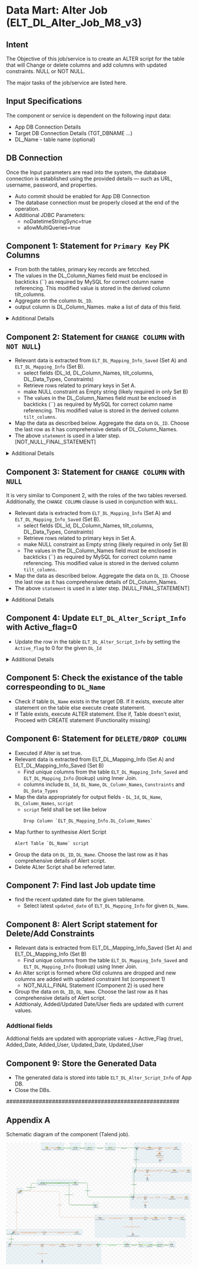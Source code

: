 # Data Mart: Alter Job (ELT_DL_Alter_Job_M8_v3)

## Intent

The Objective of this job/service is to create an ALTER script for the table that will Change or delete columns and add columns with updated constraints. NULL or NOT NULL.

The major tasks of the job/service are listed here.
## Input Specifications
The component or service is dependent on the following input data:

- App DB Connection Details
- Target DB Connection Details (TGT_DBNAME ...)
- DL_Name - table name (optional)

## DB Connection 

Once the Input parameters are read into the system, the database connection is established using the provided details — such as URL, username, password, and properties. 

 - Auto commit should be enabled for App DB Connection
 - The database connection must be properly closed at the end of the operation.
 - Additional JDBC Parameters:
    * noDatetimeStringSync=true
    * allowMultiQueries=true


## Component 1: Statement for `Primary Key` PK Columns

- From both the tables, primary key records are fetcched.
- The values in the DL_Column_Names field must be enclosed in backticks (``) as required by MySQL for correct column name referencing. This modified value is stored in the derived column tilt_columns.
- Aggregate on the column `DL_ID`. 
- output column is DL_Column_Names. make a list of data of this field.

 <details>
<summary>Additional Details</summary>

```sql
SELECT 
  `ELT_DL_Mapping_Info`.`DL_Id`, 
  `ELT_DL_Mapping_Info`.`DL_Column_Names`
FROM `ELT_DL_Mapping_Info` where DL_Id='"+ DL_Id+"' and Constraints='PK' order by DL_Column_Names
```

- Aggregate on the column `DL_ID`. 
- output columns are DL_Column_Names, tilt_columns. Make a list of data in thse fields. 

```sql
SELECT 
  `ELT_DL_Mapping_Info_Saved`.`DL_Id`, 
  `ELT_DL_Mapping_Info_Saved`.`DL_Column_Names`,
  concat('`',`ELT_DL_Mapping_Info_Saved`.`DL_Column_Names`,'`') as tilt_columns
FROM `ELT_DL_Mapping_Info_Saved` where DL_Id='"+context.DL_Id+"' and Constraints='PK' order by DL_Column_Names
```

### Map data 1

- The output fields are "Change_Flag" and "PKColumns". These fields are used later.

| Name         | Type   | Expression                                   | isNullable |
|--------------|--------|----------------------------------------------|------------|
| PKColumns    | String | ELT_DL_Mapping_Info_Saved.tilt_column_names                       | false      |
| Change_Flag  | String | ELT_DL_Mapping_Info.DL_Column_Names == null ? "Y" : "N"     | false      |

 </details>


## Component 2: Statement for `CHANGE COLUMN` with `NOT NULL`)

- Relevant data is extracted from `ELT_DL_Mapping_Info_Saved` (Set A) and `ELT_DL_Mapping_Info` (Set B).
    - select fields (DL_Id, DL_Column_Names, tilt_columns, DL_Data_Types, Constraints)
    - Retrieve rows related to primary keys in Set A.
    - make NULL constraint as Empty string (likely required in only Set B)
    - The values in the DL_Column_Names field must be enclosed in backticks (``) as required by MySQL for correct column name referencing. This modified value is stored in the derived column `tilt_columns`.
- Map the data as described below. Aggregate the data on `DL_ID`. Choose the last row as it has comprehensive details of DL_Column_Names.
- The above `statement` is used in a later step. [NOT_NULL_FINAL_STATEMENT]
 <details>
<summary>Additional Details</summary>

### Data extracted from `ELT_DL_Mapping_Info_Saved`. 
```sql
SELECT 
  `ELT_DL_Mapping_Info_Saved`.`DL_Id`, 
  `ELT_DL_Mapping_Info_Saved`.`DL_Column_Names`,
  concat('`',`ELT_DL_Mapping_Info_Saved`.`DL_Column_Names`,'`') as tilt_columns,
  DL_Data_Types,
  case when Constraints is null then '' else Constraints end as Constraints
  FROM `ELT_DL_Mapping_Info_Saved` where DL_Id='"+DL_Id+"' and DL_Name='"+DL_Name+"' and Constraints='PK' order by DL_Column_Names
```
### Data extracted from `ELT_DL_Mapping_Info`
```sql
SELECT 
  `ELT_DL_Mapping_Info`.`DL_Id`, 
  `ELT_DL_Mapping_Info`.`DL_Column_Names`,
  concat('`',`ELT_DL_Mapping_Info`.`DL_Column_Names`,'`') as tilt_columns,
  DL_Data_Types,
  case when Constraints is null then '' else Constraints end as Constraints
  FROM `ELT_DL_Mapping_Info` where DL_Id='"+DL_Id+"' and DL_Name='"+DL_Name+"' order by DL_Column_Names
```
 ### Map 1

 - from the above two data sets A & B, `Change Column` Sql statement is formed.  Value is saved in `final_statement`.
    - Append `NOT NULL` to the DL_Column_Names values from set A if the corresponding constraint in set B is an empty string ("").
 - Values in Subsequent rows contains values of all the previous rows. 



Reference expressions. The SetA refers to first set of data. The SetB refers to second set of data.
```sql
  SetB.DL_Data_Types ==null ?null:
  (((StringHandling.DOWNCASE(SetA.Constraints ).contains("pk"))&&SetB.Constraints.equals("")) ? 

  "Change column "+SetA.tilt_columns+ " "+SetA.tilt_columns+" "+SetA.DL_Data_Types+" not NULL ":null ) 


  Var.final_statement==null? Var.condition :
  (Var.condition==null? Var.final_statement : Var.final_statement+","+Var.condition ) 
```
</details>


## Component 3: Statement for `CHANGE COLUMN` with `NULL`

It is very similar to Component 2, with the roles of the two tables reversed. Additionally, the `CHANGE COLUMN` clause is used in conjunction with `NULL`.

- Relevant data is extracted from `ELT_DL_Mapping_Info` (Set A) and `ELT_DL_Mapping_Info_Saved` (Set B).
    - select fields (DL_Id, DL_Column_Names, tilt_columns, DL_Data_Types, Constraints)
    - Retrieve rows related to primary keys in Set A.
    - make NULL constraint as Empty string (likely required in only Set B)
    - The values in the DL_Column_Names field must be enclosed in backticks (``) as required by MySQL for correct column name referencing. This modified value is stored in the derived column `tilt_columns`.
-  Map the data as described below. Aggregate the data on `DL_ID`. Choose the last row as it has comprehensive details of DL_Column_Names.
- The above `statement` is used in a later step. [NULL_FINAL_STATEMENT]

<details>
<summary>Additional Details</summary>

  ### Data extracted from `ELT_DL_Mapping_Info` (Set A)
  ```sql
  SELECT 
    `ELT_DL_Mapping_Info`.`DL_Id`, 
    `ELT_DL_Mapping_Info`.`DL_Column_Names`,
    concat('`',`ELT_DL_Mapping_Info`.`DL_Column_Names`,'`') as tilt_columns,
    DL_Data_Types,
    case when Constraints is null then '' else Constraints end as Constraints
    FROM `ELT_DL_Mapping_Info` where DL_Id='"+context.DL_Id+"' and DL_Name='"+context.DL_Name+"' and Constraints='PK' order by DL_Column_Names
  ```

  ### Data extracted from `ELT_DL_Mapping_Info_Saved` (Set B)
  ```sql
  SELECT 
    `ELT_DL_Mapping_Info_Saved`.`DL_Id`, 
    `ELT_DL_Mapping_Info_Saved`.`DL_Column_Names`,
    concat('`',`ELT_DL_Mapping_Info_Saved`.`DL_Column_Names`,'`') as tilt_columns,
    DL_Data_Types,
    case when Constraints is null then '' else Constraints end as Constraints
    FROM `ELT_DL_Mapping_Info_Saved` where DL_Id='"+context.DL_Id+"' and DL_Name='"+context.DL_Name+"' order by DL_Column_Names
  ```

  ### Map 1

  - from the above two data sets A & B, `Change Column` Sql statement is formed. Value is saved in `final_statement`.
      - Append ` NULL` to the DL_Column_Names values from set A if the corresponding constraint in set B is an empty string ("").
  - Values in Subsequent rows contains values of all the previous rows. 



  Reference expressions. The SetA refers to first set of data. The SetB refers to second set of data.
  ```sql
    SetB.DL_Data_Types ==null ?null:
    (((StringHandling.DOWNCASE(SetA.Constraints ).contains("pk"))&&SetB.Constraints.equals("")) ? 

    "Change column "+SetA.tilt_columns+ " "+SetA.tilt_columns+" "+SetA.DL_Data_Types+" NULL ":null ) 
  ```
</details>

## Component 4: Update `ELT_DL_Alter_Script_Info` with Active_flag=0

  - Update the row in the table `ELT_DL_Alter_Script_Info` by setting the `Active_flag` to 0 for the given `DL_Id`

 <details>
    <summary>Additional Details</summary>

    ```sql
    "Update  ELT_DL_Alter_Script_Info set Active_flag=0  where DL_Id='"+context.DL_Id+"'"
    ```
 </details>

## Component 5: Check the existance of the table correspeonding to `DL_Name`

- Check if table `DL_Name` exists in the target DB. If it exists, execute alter statement on the table else execute create statement.
- If Table exists, execute ALTER statement. Else if, Table doesn't exist, Proceed with CREATE statement (Functionality missing)


## Component 6: Statement for `DELETE/DROP COLUMN`

- Executed if Alter is set true.
- Relevant data is extracted from ELT_DL_Mapping_Info (Set A) and ELT_DL_Mapping_Info_Saved (Set B)
    - Find unique columns from the table `ELT_DL_Mapping_Info_Saved` and `ELT_DL_Mapping_Info` (lookup) using Inner Join.
    - columns include `DL_Id`, `DL_Name`, `DL_Column_Names`, `Constraints` and `DL_Data_Types`
- Map the data appropriately for output fields - `DL_Id`, `DL_Name`, `DL_Column_Names`, `script`
    - `script` field shall be set like below
      ```code
      Drop Column `ELT_DL_Mapping_Info.DL_Column_Names`
      ```
- Map further to synthesise Alert Script
    ```code
    Alert Table `DL_Name` script
    ```
- Group the data on `DL_ID`, `DL_Name`. Choose the last row as it has comprehensive details of Alert script.
- Delete ALter Script shall be referred later.


## Component 7: Find last Job update time
  - find the recent updated date for the given tablename. 
    - Select latest `updated_date` of `ELT_DL_Mapping_Info` for given `DL_Name`.
  
## Component 8: Alert Script statement for Delete/Add Constraints
  - Relevant data is extracted from ELT_DL_Mapping_Info_Saved (Set A) and ELT_DL_Mapping_Info (Set B)
    - Find unique columns from the table `ELT_DL_Mapping_Info_Saved` and `ELT_DL_Mapping_Info` (lookup) using Inner Join.
  - An Alter script is formed where Old columns are dropped and new columns are added with updated constraint list (component 1)
    - NOT_NULL_FINAL Statement (Component 2) is used here
  -  Group the data on `DL_ID`, `DL_Name`. Choose the last row as it has comprehensive details of Alert script.
  - Addtionaly, Added/Updated Date/User fieds are updated with current values.


### Addtional fields
Addtional fields are updated with appropriate values - Active_Flag (true),  Added_Date, Added_User, Updated_Date, Updated_User

## Component 9: Store the Generated Data

- The generated data is stored into table `ELT_DL_Alter_Script_Info` of App DB.
- Close the DBs.

#####################################################

## Appendix A

Schematic diagram of the component (Talend job).

![schematic diagram](./ELT_DL_Alter_Job_M8_v3_0.1.png "ELT_DL_Alter_Job_M8_v3")
